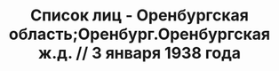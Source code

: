 ---
title: Список лиц - Оренбургская область;Оренбург.Оренбургская ж.д. // 3 января 1938
  года
description: РГАСПИ, ф.17, оп.171, дело 414, лист 66
images:
- /disk/pictures/v06/17-171-414-066.jpg
- /disk/pictures/v06/17-171-414-067.jpg
- /disk/pictures/v06/17-171-414-068.jpg
- /disk/pictures/v06/17-171-414-069.jpg
- /disk/pictures/v06/17-171-414-070.jpg
- /disk/pictures/v06/17-171-414-071.jpg
---